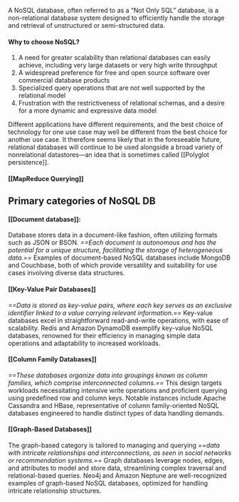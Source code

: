 A NoSQL database, often referred to as a “Not Only SQL” database, is a non-relational database system designed to efficiently handle the storage and retrieval of unstructured or semi-structured data.
#### Why to choose NoSQL?

1. A need for greater scalability than relational databases can easily achieve, including very large datasets or very high write throughput
2. A widespread preference for free and open source software over commercial database products
3. Specialized query operations that are not well supported by the relational model
4. Frustration with the restrictiveness of relational schemas, and a desire for a more dynamic and expressive data model

Different applications have different requirements, and the best choice of technology for one use case may well be different from the best choice for another use case. It therefore seems likely that in the foreseeable future, relational databases will continue to be used alongside a broad variety of nonrelational datastores—an idea that is sometimes called [[Polyglot persistence]].
#### [[MapReduce Querying]]

## Primary categories of NoSQL DB

#### [[Document database]]:

Database stores data in a document-like fashion, often utilizing formats such as JSON or BSON. *==Each document is autonomous and has the potential for a unique structure, facilitating the storage of heterogeneous data.==* Examples of document-based NoSQL databases include MongoDB and Couchbase, both of which provide versatility and suitability for use cases involving diverse data structures.
#### [[Key-Value Pair Databases]]

*==Data is stored as key-value pairs, where each key serves as an exclusive identifier linked to a value carrying relevant information.==* Key-value databases excel in straightforward read-and-write operations, with ease of scalability. Redis and Amazon DynamoDB exemplify key-value NoSQL databases, renowned for their efficiency in managing simple data operations and adaptability to increased workloads.
#### [[Column Family Databases]]

*==These databases organize data into groupings known as column families, which comprise interconnected columns.==* This design targets workloads necessitating intensive write operations and proficient querying using predefined row and column keys. Notable instances include Apache Cassandra and HBase, representative of column family-oriented NoSQL databases engineered to handle distinct types of data handling demands.
#### [[Graph-Based Databases]]

The graph-based category is tailored to managing and querying *==data with intricate relationships and interconnections, as seen in social networks or recommendation systems.==* Graph databases leverage nodes, edges, and attributes to model and store data, streamlining complex traversal and relational-based queries. Neo4j and Amazon Neptune are well-recognized examples of graph-based NoSQL databases, optimized for handling intricate relationship structures.